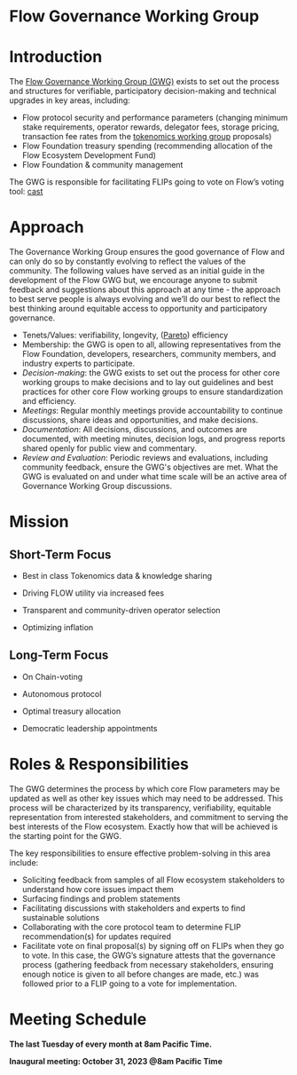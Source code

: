 # Flow Governance Working Group

# Introduction

The [Flow Governance Working Group (GWG)](https://flow.com/network-governance) exists to set out the process and structures for verifiable, participatory decision-making and technical upgrades in key areas, including:

- Flow protocol security and performance parameters (changing minimum stake requirements, operator rewards, delegator fees, storage pricing, transaction fee rates from the [tokenomics working group](https://github.com/onflow/twg) proposals)
- Flow Foundation treasury spending (recommending allocation of the Flow Ecosystem Development Fund)
- Flow Foundation & community management


The GWG is responsible for facilitating FLIPs going to vote on Flow’s voting tool: [cast](https://cast.fyi/#/)

# Approach

The Governance Working Group ensures the good governance of Flow and can only do so by constantly evolving to reflect the values of the community. The following values have served as an initial guide in the development of the Flow GWG but, we encourage anyone to submit feedback and suggestions about this approach at any time - the approach to best serve people is always evolving and we’ll do our best to reflect the best thinking around equitable access to opportunity and participatory governance. 

- Tenets/Values: verifiability, longevity, ([Pareto](https://en.wikipedia.org/wiki/Pareto_efficiency)) efficiency
- Membership: the GWG is open to all, allowing representatives from the Flow Foundation, developers, researchers, community members, and industry experts to participate.
- *Decision-making*: the GWG exists to set out the process for other core working groups to make decisions and to lay out guidelines and best practices for other core Flow working groups to ensure standardization and efficiency.
- *Meetings*: Regular monthly meetings provide accountability to continue discussions, share ideas and opportunities, and make decisions.
- *Documentation*: All decisions, discussions, and outcomes are documented, with meeting minutes, decision logs, and progress reports shared openly for public view and commentary.
- *Review and Evaluation*: Periodic reviews and evaluations, including community feedback, ensure the GWG's objectives are met. What the GWG is evaluated on and under what time scale will be an active area of Governance Working Group discussions.

# Mission
## Short-Term Focus

- Best in class Tokenomics data & knowledge sharing


- Driving FLOW utility via increased fees


- Transparent and community-driven operator selection


- Optimizing inflation

## Long-Term Focus

- On Chain-voting


- Autonomous protocol


- Optimal treasury allocation


- Democratic leadership appointments



# Roles & Responsibilities

The GWG determines the process by which core Flow parameters may be updated as well as other key issues which may need to be addressed. This process will be characterized by its transparency, verifiability, equitable representation from interested stakeholders, and commitment to serving the best interests of the Flow ecosystem. Exactly how that will be achieved is the starting point for the GWG. 

The key responsibilities to ensure effective problem-solving in this area include: 

- Soliciting feedback from samples of all Flow ecosystem stakeholders to understand how core issues impact them
- Surfacing findings and problem statements
- Facilitating discussions with stakeholders and experts to find sustainable solutions
- Collaborating with the core protocol team to determine FLIP recommendation(s) for updates required
- Facilitate vote on final proposal(s) by signing off on FLIPs when they go to vote. In this case, the GWG’s signature attests that the governance process (gathering feedback from necessary stakeholders, ensuring enough notice is given to all before changes are made, etc.) was followed prior to a FLIP going to a vote for implementation.


# Meeting Schedule

**The last Tuesday of every month at 8am Pacific Time.** 

**Inaugural meeting: October 31, 2023 @8am Pacific Time** 
